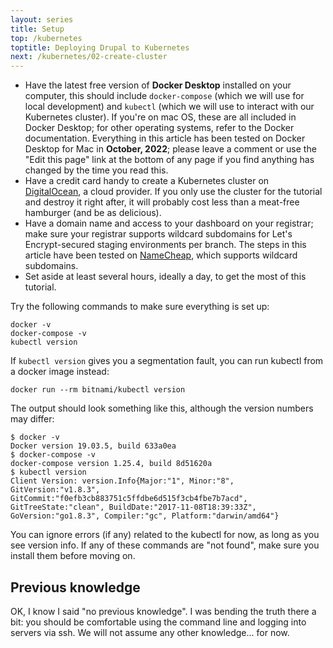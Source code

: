 ```yaml
---
layout: series
title: Setup
top: /kubernetes
toptitle: Deploying Drupal to Kubernetes
next: /kubernetes/02-create-cluster
---
```


* Have the latest free version of **Docker Desktop** installed on your computer, this should include `docker-compose` (which we will use for local development) and `kubectl` (which we will use to interact with our Kubernetes cluster). If you're on mac OS, these are all included in Docker Desktop; for other operating systems, refer to the Docker documentation. Everything in this article has been tested on Docker Desktop for Mac in **October, 2022**; please leave a comment or use the "Edit this page" link at the bottom of any page if you find anything has changed by the time you read this.
* Have a credit card handy to create a Kubernetes cluster on [DigitalOcean](http://digitalocean.com), a cloud provider. If you only use the cluster for the tutorial and destroy it right after, it will probably cost less than a meat-free hamburger (and be as delicious).
* Have a domain name and access to your dashboard on your registrar; make sure your registrar supports wildcard subdomains for Let's Encrypt-secured staging environments per branch. The steps in this article have been tested on [NameCheap](https://www.namecheap.com), which supports wildcard subdomains.
* Set aside at least several hours, ideally a day, to get the most of this tutorial.

Try the following commands to make sure everything is set up:

    docker -v
    docker-compose -v
    kubectl version

If `kubectl version` gives you a segmentation fault, you can run kubectl from a docker image instead:

    docker run --rm bitnami/kubectl version

The output should look something like this, although the version numbers may differ:

    $ docker -v
    Docker version 19.03.5, build 633a0ea
    $ docker-compose -v
    docker-compose version 1.25.4, build 8d51620a
    $ kubectl version
    Client Version: version.Info{Major:"1", Minor:"8", GitVersion:"v1.8.3", GitCommit:"f0efb3cb883751c5ffdbe6d515f3cb4fbe7b7acd", GitTreeState:"clean", BuildDate:"2017-11-08T18:39:33Z", GoVersion:"go1.8.3", Compiler:"gc", Platform:"darwin/amd64"}

You can ignore errors (if any) related to the kubectl for now, as long as you see version info. If any of these commands are "not found", make sure you install them before moving on.

Previous knowledge
-----

OK, I know I said "no previous knowledge". I was bending the truth there a bit: you should be comfortable using the command line and logging into servers via ssh. We will not assume any other knowledge... for now.
